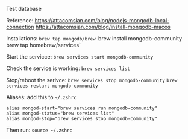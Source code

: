 Test database

Reference:
https://attacomsian.com/blog/nodejs-mongodb-local-connection
https://attacomsian.com/blog/install-mongodb-macos

Installations:
`brew tap mongodb/brew
  `brew install mongodb-community`
  `brew tap homebrew/services`

Start the servicce:
`brew services start mongodb-community`

Check the service is working:
`brew services list`

Stop/reboot the serivce:
`brew services stop mongodb-community`
`brew services restart mongodb-community`

Aliases: add this to `~/.zshrc`

```
alias mongod-start="brew services run mongodb-community"
alias mongod-status="brew services list"
alias mongod-stop="brew services stop mongodb-community"
```

Then run:
`source ~/.zshrc`

